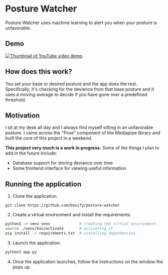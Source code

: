 # Posture Watcher
Posture Watcher uses machine learning to alert you when your posture is
unfavorable.

## Demo
[![Thumbnail of YouTube video demo](https://img.youtube.com/vi/NH4ArIK9g18/0.jpg)](https://www.youtube.com/watch?v=NH4ArIK9g18)


## How does this work?
You set your base or desired posture and the app does the rest. Specifically,
it's checking for the devience from that base posture and it uses a moving
average to decide if you have gone over a predefined threshold.

## Motivation
I sit at my desk all day and I always find myself sitting in an unfavorable
posture. I came across the "Pose" component of the Mediapipe library and built
the core of this project in a weekend.

**This project very much is a work in progress.** Some of the things I plan to
add in the future include:
* Database support for storing deviance over time
* Some frontend interface for viewing useful information

## Running the application
1. Clone the application.
```
git clone https://github.com/Doxify/posture-watcher
```
2. Create a virtual environment and install the requirements.
```bash
python3 -m venv venv             # creating the virtual environment
source ./venv/bin/activate       # activating it
pip install -r requirements.txt  # installing dependencies
```
3. Launch the application.
```bash
python3 app.py
```
4. Once the application launches, follow the instructions on the window the pops
   up.
